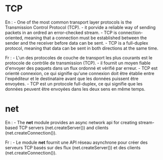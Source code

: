 # TCP
En : 
    - One of the most common transport layer protocols is the Transmission Control Protocol (TCP).
    - it porvide a reliable way of sending packets in an ordred an error-checked stream.
    - TCP is connection-oriented, meaning that a connection must be established between the sender and the receiver before data can be sent.
    - TCP is a full-duplex protocol, meaning that data can be sent in both directions at the same time.

Fr : 
    - L'un des protocoles de couche de transport les plus courants est le protocole de contrôle de transmission (TCP).
    - il fournit un moyen fiable d'envoyer des paquets dans un flux ordonné et vérifié par erreur.
    - TCP est orienté connexion, ce qui signifie qu'une connexion doit être établie entre l'expéditeur et le destinataire avant que les données puissent être envoyées.
    - TCP est un protocole full-duplex, ce qui signifie que les données peuvent être envoyées dans les deux sens en même temps.

# net 
En : 
    - The **net** module provides an async network api for creating stream-based TCP servers (net.createServer()) and clients (net.createConnection()).

Fr :
    - Le module **net** fournit une API réseau asynchrone pour créer des serveurs TCP basés sur des flux (net.createServer()) et des clients (net.createConnection()).